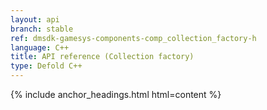 ```yaml
---
layout: api
branch: stable
ref: dmsdk-gamesys-components-comp_collection_factory-h
language: C++
title: API reference (Collection factory)
type: Defold C++
---
```

{% include anchor_headings.html html=content %}
